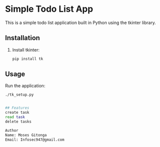 # Simple Todo List App

This is a simple todo list application built in Python using the tkinter library.

## Installation

1. Install tkinter:
    ```bash
    pip install tk
    ```

## Usage

Run the application:
```bash
./tk_setup.py


## Features
create task
read task
delete tasks

Author
Name: Moses Gitonga
Email: Infosec947@gmail.com
